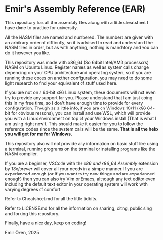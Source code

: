 # Emir's Assembly Reference (EAR)

This repository has all the assembly files along with a little cheatsheet I have done to practice for university.

All the NASM files are named and numbered. The numbers are given with an arbitrary order of difficulty, so it is advised to read and understand the NASM files in order, but as with anything, nothing is mandatory and you can do it however you like.

This repository was made with x86_64 (So 64bit Intel/AMD processors) NASM on Ubuntu Linux. Register names as well as system calls change depending on your CPU architecture and operating system, so if you are running these codes on another configuration, you may need to do some light research to find your equivalent of stuff used here.

If you are not on a 64-bit x86 Linux system, these documents will not even try to provide any support for you. Please understand that I am just doing this in my free time, so I don't have enough time to provide for every configuration. Though as a little info, if you are on Windows 10/11 (x86 64-bit for obvious reasons), you can install and use WSL, which will provide you with a Linux environment on top of your Windows install (That is what I am using right now!). This should make it easier for you to follow the reference codes since the system calls will be the same. **That is all the help you will get for me for Windows.**

This repository also will not provide any information on basic stuff like using a terminal, running programs on the terminal or installing programs like the NASM compiler.

If you are a beginner, VSCode with the *x86 and x86_64 Assembly* extension by *13xforever* will cover all your needs in a simple manner. If you are experienced enough (or if you want to try new things and are experienced enough) then you can also try Vim or Emacs, although any text editor even including the default text editor in your operating system will work with varying degrees of comfort.

Refer to Cheatsheet.md for all the little tidbits. 

Refer to LICENSE.md for all the information on sharing, citing, publicising and forking this repository.

Finally, have a nice day, keep on coding!

Emir Öven, 2025